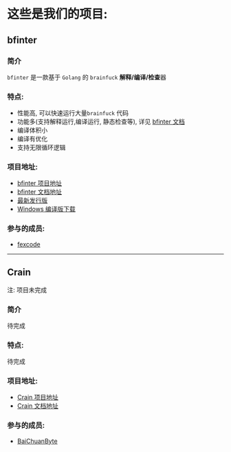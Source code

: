 # 这些是我们的项目:

## bfinter

### 简介
`bfinter` 是一款基于 `Golang` 的 `brainfuck` **解释/编译/检查**器

### 特点:
- 性能高, 可以快速运行大量`brainfuck` 代码
- 功能多(支持解释运行,编译运行, 静态检查等), 详见 [bfinter 文档](./bfinter/README.md)
- 编译体积小
- 编译有优化
- 支持无限循环逻辑

### 项目地址: 
- [bfinter 项目地址](https://github.com/xnors/bfinter)
- [bfinter 文档地址](../projects/bfinter/README.md)
- [最新发行版](https://github.com/xnors/bfinter/releases/tag/v1.0.0)
- [Windows 编译版下载](https://github.com/xnors/bfinter/releases/download/v1.0.0/bfinter.exe)

### 参与的成员:
- [fexcode](https://github.com/fexcode)


---


## Crain
注: 项目未完成

### 简介
<!-- TODO: 简介 -->
待完成

### 特点:
<!-- TODO: 特点 -->
待完成


### 项目地址: 
- [Crain 项目地址](https://github.com/xnors/Crain)
- [Crain 文档地址](../projects/Crain/README.md)

### 参与的成员:
- [BaiChuanByte](https://github.com/BaiChuanByte)
